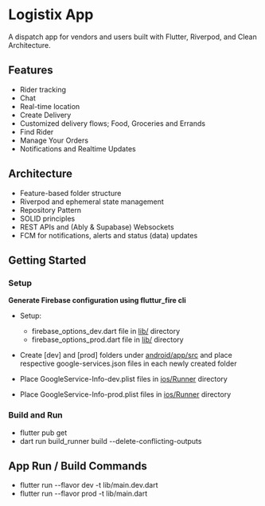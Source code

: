 # Logistix App

A dispatch app for vendors and users built with Flutter, Riverpod, and Clean Architecture.

## Features
- Rider tracking
- Chat
- Real-time location
- Create Delivery
- Customized delivery flows; Food, Groceries and Errands
- Find Rider
- Manage Your Orders
- Notifications and Realtime Updates

## Architecture
- Feature-based folder structure
- Riverpod and ephemeral state management
- Repository Pattern
- SOLID principles
- REST APIs and (Ably & Supabase) Websockets
- FCM for notifications, alerts and status (data) updates


## Getting Started

### Setup

**Generate Firebase configuration using fluttur_fire cli**

- Setup:
    - firebase_options_dev.dart file in [lib/](lib) directory
    - firebase_options_prod.dart file in [lib/](lib) directory
    
- Create [dev] and [prod] folders under [android/app/src](android/app/src) and place respective google-services.json files in each newly created folder

- Place GoogleService-Info-dev.plist files in [ios/Runner](ios/Runner) directory
- Place GoogleService-Info-prod.plist files in [ios/Runner](ios/Runner) directory


### Build and Run

- flutter pub get
- dart run build_runner build --delete-conflicting-outputs


## App Run / Build Commands

- flutter run --flavor dev -t lib/main.dev.dart
- flutter run --flavor prod -t lib/main.dart
